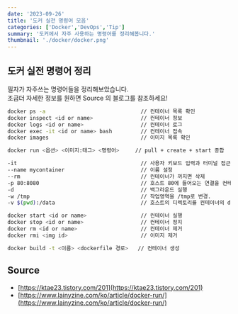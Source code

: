 ```yaml
---
date: '2023-09-26'
title: '도커 실전 명령어 모음'
categories: ['Docker','DevOps','Tip']
summary: '도커에서 자주 사용하는 명령어를 정리해봅니다.'
thumbnail: './docker/docker.png'
---
```


## 도커 실전 명령어 정리

필자가 자주쓰는 명령어들을 정리해보았습니다.  
조금더 자세한 정보를 원하면 Source 의 블로그를 참조하세요!

```bash
docker ps -a                              // 컨테이너 목록 확인
docker inspect <id or name>               // 컨테이너 정보
docker logs <id or name>                  // 컨테이너 로그
docker exec -it <id or name> bash         // 컨테이너 접속
docker images                             // 이미지 목록 확인

docker run <옵션> <이미지:태그> <명령어>     // pull + create + start 종합

-it                                       // 사용자 키보드 입력과 터미널 접근 가능
--name mycontainer                        // 이름 설정
--rm                                      // 컨테이너가 꺼지면 삭제
-p 80:8080                                // 호스트 80에 들어오는 연결을 컨테이너의 8080에 연결
-d                                        // 백그라운드 실행
-w /tmp                                   // 작업영역을 /tmp로 변경.
-v $(pwd):/data                           // 호스트의 디렉토리를 컨테이너의 data에 마운트

docker start <id or name>                 // 컨테이너 실행
docker stop <id or name>                  // 컨테이너 정지
docker rm <id or name>                    // 컨테이너 제거
docker rmi <img id>                       // 이미지 제거

docker build -t <이름> <dockerfile 경로>   // 컨테이너 생성
```

## Source

- [https://ktae23.tistory.com/201](https://ktae23.tistory.com/201)
- [https://www.lainyzine.com/ko/article/docker-run/](https://www.lainyzine.com/ko/article/docker-run/)